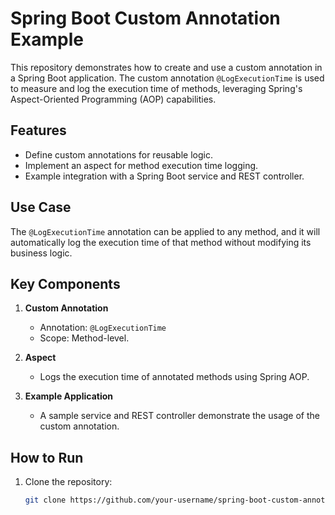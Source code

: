 # Spring Boot Custom Annotation Example       

This repository demonstrates how to create and use a custom annotation in a Spring Boot application. The custom annotation `@LogExecutionTime` is used to measure and log the execution time of methods, leveraging Spring's Aspect-Oriented Programming (AOP) capabilities. 
  
## Features
- Define custom annotations for reusable logic.
- Implement an aspect for method execution time logging.
- Example integration with a Spring Boot service and REST controller.

## Use Case
The `@LogExecutionTime` annotation can be applied to any method, and it will automatically log the execution time of that method without modifying its business logic.

## Key Components
1. **Custom Annotation**
   - Annotation: `@LogExecutionTime`
   - Scope: Method-level.

2. **Aspect**
   - Logs the execution time of annotated methods using Spring AOP.

3. **Example Application**
   - A sample service and REST controller demonstrate the usage of the custom annotation.

## How to Run
1. Clone the repository:
   ```bash
   git clone https://github.com/your-username/spring-boot-custom-annotation.git
